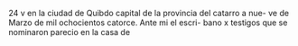 24 v en la ciudad de Quibdo capital de la provincia del catarro a nue- ve de Marzo de mil ochocientos catorce. Ante mi el escri- bano x testigos que se nominaron parecio en la casa de